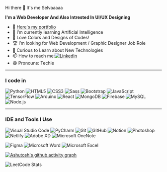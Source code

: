  Hi there 👋 It's me Selvaaaaa

**I'm a Web Developer  And Also Intrested In UI/UX Designing**

- 🔗 [Here's my portfolio](https://selvaaportfolio.netlify.app/)
- 📖 I’m currently learning Artificial Intelligence
- 🤖 Love Colors and Designs of Codes!
- 🏆 I’m looking for Web Development / Graphic Designer Job Role
- 💬 Curious to Learn about New Technologies
- 📫 How to reach me:[![LinkedIn](https://img.shields.io/badge/LinkedIn-0077B5?style=flat&logo=linkedin&logoColor=white)](https://www.linkedin.com/in/kanagasabai-r-8b7520223/)
- 😄 Pronouns: Techie



---

### I code in

![Python](https://img.icons8.com/color/48/000000/python--v1.png)
![HTML5](https://img.icons8.com/color/48/000000/html-5--v1.png)
![CSS3](https://img.icons8.com/color/48/000000/css3.png)
![Sass](https://img.icons8.com/color/48/000000/sass.png)
![Bootstrap](https://img.icons8.com/color/48/000000/bootstrap.png)
![JavaScript](https://img.icons8.com/color/48/000000/javascript--v1.png)
![TensorFlow](https://img.icons8.com/color/48/000000/tensorflow.png)
![Arduino](https://img.icons8.com/color/48/000000/arduino.png)
![React](https://img.icons8.com/office/48/000000/react.png)
![MongoDB](https://img.icons8.com/color/48/000000/mongodb.png)
![Firebase](https://img.icons8.com/color/48/000000/firebase.png)
![MySQL](https://img.icons8.com/fluency/48/000000/mysql-logo.png)
![Node.js](https://img.icons8.com/color/48/000000/nodejs.png)

---

### IDE and Tools I Use

![Visual Studio Code](https://img.icons8.com/color/48/000000/visual-studio-code-2019.png)
![PyCharm](https://img.icons8.com/color/48/000000/pycharm.png)
![Git](https://img.icons8.com/color/48/000000/git.png)
![GitHub](https://img.icons8.com/fluency/48/000000/github.png)
![Notion](https://img.icons8.com/color/48/000000/notion.png)
![Photoshop](https://img.icons8.com/color/48/000000/adobe-photoshop--v1.png)
![Netlify](https://img.shields.io/badge/Hosted_on-Netlify-00C7B7?logo=netlify&logoColor=white)
![Adobe XD](https://img.icons8.com/color/48/000000/adobe-xd--v1.png)
![Microsoft OneNote](https://img.shields.io/badge/Microsoft-OneNote-7719AA?logo=microsoft-onenote&logoColor=white)


![Figma](https://img.icons8.com/color/48/000000/figma--v1.png)
![Microsoft Word](https://img.icons8.com/color/48/000000/microsoft-word-2019--v1.png)
![Microsoft Excel](https://img.icons8.com/color/48/000000/microsoft-excel-2019--v1.png)


[![Ashutosh's github activity graph](https://github-readme-activity-graph.vercel.app/graph?username=Selvaaaaa&bg_color=000000&color=0055ff&line=bb00ff&point=ff0000&area=true&hide_border=true)](https://github.com/ashutosh00710/github-readme-activity-graph)









![LeetCode Stats](https://leetcard.jacoblin.cool/selvaleetcode6802?theme=dark&font=Noto%20Sans%20Tamil%20Supplement)
